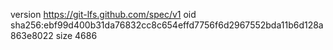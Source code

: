 version https://git-lfs.github.com/spec/v1
oid sha256:ebf99d400b31da76832cc8c654effd7756f6d2967552bda11b6d128a863e8022
size 4686
